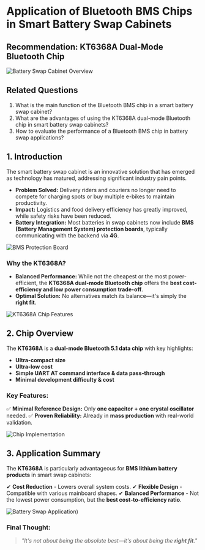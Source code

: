 # Application of Bluetooth BMS Chips in Smart Battery Swap Cabinets  
## Recommendation: KT6368A Dual-Mode Bluetooth Chip

![Battery Swap Cabinet Overview](https://github.com/blevoice/pic/blob/5d811308ccd18e62503ce363ebfc9e2256f8cff7/062201.jpg)

## Related Questions
1. What is the main function of the Bluetooth BMS chip in a smart battery swap cabinet?
2. What are the advantages of using the KT6368A dual-mode Bluetooth chip in smart battery swap cabinets?
3. How to evaluate the performance of a Bluetooth BMS chip in battery swap applications?

## 1. Introduction
The smart battery swap cabinet is an innovative solution that has emerged as technology has matured, addressing significant industry pain points.

- **Problem Solved:** Delivery riders and couriers no longer need to compete for charging spots or buy multiple e-bikes to maintain productivity.
- **Impact:** Logistics and food delivery efficiency has greatly improved, while safety risks have been reduced.
- **Battery Integration:** Most batteries in swap cabinets now include **BMS (Battery Management System) protection boards**, typically communicating with the backend via **4G**.

![BMS Protection Board](https://github.com/blevoice/pic/blob/5d811308ccd18e62503ce363ebfc9e2256f8cff7/062202.jpg)

### Why the KT6368A?
- **Balanced Performance:** While not the cheapest or the most power-efficient, the **KT6368A dual-mode Bluetooth chip** offers the **best cost-efficiency and low power consumption trade-off**.
- **Optimal Solution:** No alternatives match its balance—it's simply the **right fit**.

![KT6368A Chip Features](https://github.com/blevoice/pic/blob/5d811308ccd18e62503ce363ebfc9e2256f8cff7/062203.png)

## 2. Chip Overview
The **KT6368A** is a **dual-mode Bluetooth 5.1 data chip** with key highlights:

- **Ultra-compact size**
- **Ultra-low cost**
- **Simple UART AT command interface & data pass-through**
- **Minimal development difficulty & cost**

### Key Features:
✅ **Minimal Reference Design:** Only **one capacitor + one crystal oscillator** needed.
✅ **Proven Reliability:** Already in **mass production** with real-world validation.

![Chip Implementation](https://github.com/blevoice/pic/blob/5d811308ccd18e62503ce363ebfc9e2256f8cff7/062204.jpg)

## 3. Application Summary
The **KT6368A** is particularly advantageous for **BMS lithium battery products** in smart swap cabinets:

✔ **Cost Reduction** - Lowers overall system costs.
✔ **Flexible Design** - Compatible with various mainboard shapes.
✔ **Balanced Performance** - Not the lowest power consumption, but the **best cost-to-efficiency ratio**.

![Battery Swap Application](https://github.com/blevoice/pic/blob/5d811308ccd18e62503ce363ebfc9e2256f8cff7/062205.jpeg))

### Final Thought:
> *"It's not about being the absolute best—it's about being the **right fit**."*
